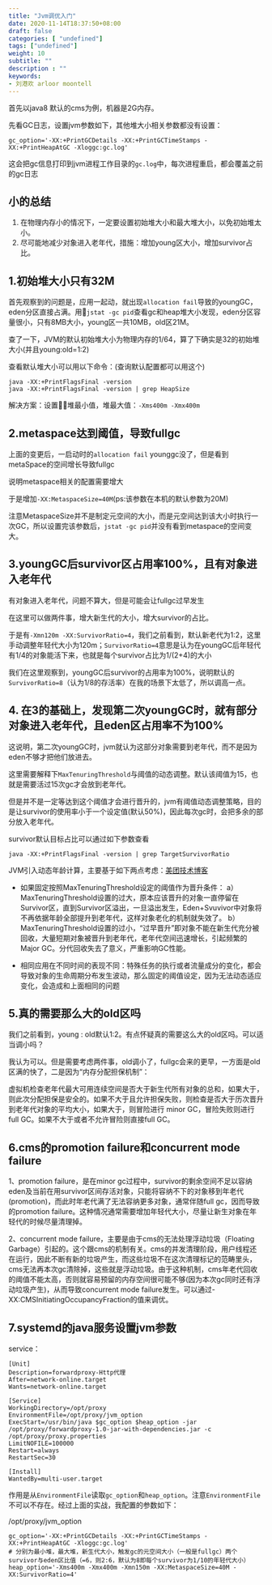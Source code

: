 ```yaml
---
title: "Jvm调优入门"
date: 2020-11-14T18:37:50+08:00
draft: false
categories: [ "undefined"]
tags: ["undefined"]
weight: 10
subtitle: ""
description : ""
keywords:
- 刘港欢 arloor moontell
---
```


首先以java8 默认的cms为例，机器是2G内存。

先看GC日志，设置jvm参数如下，其他堆大小相关参数都没有设置：

```
gc_option='-XX:+PrintGCDetails -XX:+PrintGCTimeStamps -XX:+PrintHeapAtGC -Xloggc:gc.log'
```

这会把gc信息打印到jvm进程工作目录的`gc.log`中，每次进程重启，都会覆盖之前的gc日志

## 小的总结

1. 在物理内存小的情况下，一定要设置初始堆大小和最大堆大小，以免初始堆太小。
2. 尽可能地减少对象进入老年代，措施：增加young区大小，增加survivor占比。

## 1.初始堆大小只有32M

首先观察到的问题是，应用一起动，就出现`allocation fail`导致的youngGC，eden分区直接占满。用`jstat -gc pid`查看gc和heap堆大小发现，eden分区容量很小，只有8MB大小，young区一共10MB，old区21M。

查了一下，JVM的默认初始堆大小为物理内存的1/64，算了下确实是32的初始堆大小(并且young:old=1:2)

查看默认堆大小可以用以下命令：(查询默认配置都可以用这个)

```
java -XX:+PrintFlagsFinal -version
java -XX:+PrintFlagsFinal -version | grep HeapSize
```

解决方案：设置堆最小值，堆最大值：`-Xms400m -Xmx400m`

## 2.metaspace达到阈值，导致fullgc

上面的变更后，一启动时的`allocation fail` younggc没了，但是看到metaSpace的空间增长导致fullgc

说明metaspace相关的配置需要增大

于是增加`-XX:MetaspaceSize=40M`(ps:该参数在本机的默认参数为20M)

注意MetaspaceSize并不是制定元空间的大小，而是元空间达到该大小时执行一次GC，所以设置完该参数后，`jstat -gc pid`并没有看到metaspace的空间变大。

## 3.youngGC后survivor区占用率100%，且有对象进入老年代

有对象进入老年代，问题不算大，但是可能会让fullgc过早发生

在这里可以做两件事，增大新生代的大小，增大survivor的占比。

于是有`-Xmn120m -XX:SurvivorRatio=4`，我们之前看到，默认新老代为1:2，这里手动调整年轻代大小为120m；`SurvivorRatio=4`意思是认为在youngGC后年轻代有1/4的对象能活下来，也就是每个survivor占比为1/(2+4)的大小

我们在这里观察到，youngGC后survivor的占用率为100%，说明默认的`SurvivorRatio=8`（认为1/8的存活率）在我的场景下太低了，所以调高一点。

## 4. 在3的基础上，发现第二次youngGC时，就有部分对象进入老年代，且eden区占用率不为100%

这说明，第二次youngGC时，jvm就认为这部分对象需要到老年代，而不是因为eden不够才把他们放进去。

这里需要解释下`MaxTenuringThreshold`与阈值的动态调整。默认该阈值为15，也就是需要活过15次gc才会放到老年代。

但是并不是一定等达到这个阈值才会进行晋升的，jvm有阈值动态调整策略，目的是让survivor的使用率小于一个设定值(默认50%)，因此每次gc时，会把多余的部分放入老年代。

survivor默认目标占比可以通过如下参数查看

```
java -XX:+PrintFlagsFinal -version | grep TargetSurvivorRatio
```

JVM引入动态年龄计算，主要基于如下两点考虑：[美团技术博客](https://tech.meituan.com/2017/12/29/jvm-optimize.html)

- 如果固定按照MaxTenuringThreshold设定的阈值作为晋升条件： a）MaxTenuringThreshold设置的过大，原本应该晋升的对象一直停留在Survivor区，直到Survivor区溢出，一旦溢出发生，Eden+Svuvivor中对象将不再依据年龄全部提升到老年代，这样对象老化的机制就失效了。 b）MaxTenuringThreshold设置的过小，“过早晋升”即对象不能在新生代充分被回收，大量短期对象被晋升到老年代，老年代空间迅速增长，引起频繁的Major GC。分代回收失去了意义，严重影响GC性能。

- 相同应用在不同时间的表现不同：特殊任务的执行或者流量成分的变化，都会导致对象的生命周期分布发生波动，那么固定的阈值设定，因为无法动态适应变化，会造成和上面相同的问题

## 5.真的需要那么大的old区吗

我们之前看到，young : old默认1:2。有点怀疑真的需要这么大的old区吗。可以适当调小吗？

我认为可以。但是需要考虑两件事，old调小了，fullgc会来的更早，一方面是old区满的快了，二是因为“内存分配担保机制”：

虚拟机检查老年代最大可用连续空间是否大于新生代所有对象的总和，如果大于，则此次分配担保是安全的。如果不大于且允许担保失败，则检查是否大于历次晋升到老年代对象的平均大小，如果大于，则冒险进行 minor GC，冒险失败则进行full GC。如果不大于或者不允许冒险则直接full GC。

## 6.cms的promotion failure和concurrent mode failure

1、promotion failure，是在minor gc过程中，survivor的剩余空间不足以容纳eden及当前在用survivor区间存活对象，只能将容纳不下的对象移到年老代(promotion)，而此时年老代满了无法容纳更多对象，通常伴随full gc，因而导致的promotion failure。这种情况通常需要增加年轻代大小，尽量让新生对象在年轻代的时候尽量清理掉。

2、concurrent mode failure，主要是由于cms的无法处理浮动垃圾（Floating Garbage）引起的。这个跟cms的机制有关。cms的并发清理阶段，用户线程还在运行，因此不断有新的垃圾产生，而这些垃圾不在这次清理标记的范畴里头，cms无法再本次gc清除掉，这些就是浮动垃圾。由于这种机制，cms年老代回收的阈值不能太高，否则就容易预留的内存空间很可能不够(因为本次gc同时还有浮动垃圾产生)，从而导致concurrent mode failure发生。可以通过-XX:CMSInitiatingOccupancyFraction的值来调优。

## 7.systemd的java服务设置jvm参数

service：

```
[Unit]
Description=forwardproxy-Http代理
After=network-online.target
Wants=network-online.target

[Service]
WorkingDirectory=/opt/proxy
EnvironmentFile=/opt/proxy/jvm_option
ExecStart=/usr/bin/java $gc_option $heap_option -jar /opt/proxy/forwardproxy-1.0-jar-with-dependencies.jar -c /opt/proxy/proxy.properties
LimitNOFILE=100000
Restart=always
RestartSec=30

[Install]
WantedBy=multi-user.target
```

作用是从`EnvironmentFile`读取`gc_option`和`heap_option`。注意`EnvironmentFile`不可以不存在。经过上面的实战，我配置的参数如下：

/opt/proxy/jvm_option

```
gc_option='-XX:+PrintGCDetails -XX:+PrintGCTimeStamps -XX:+PrintHeapAtGC -Xloggc:gc.log'
# 分别为最小堆，最大堆，新生代大小，触发gc的元空间大小（一般是fullgc）两个survivor与eden区比值（=6，则2:6，默认为8即每个survivor为1/10的年轻代大小）
heap_option='-Xms400m -Xmx400m -Xmn150m -XX:MetaspaceSize=40M -XX:SurvivorRatio=4'
```